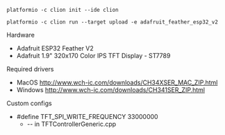 ````
platformio -c clion init --ide clion

platformio -c clion run --target upload -e adafruit_feather_esp32_v2
````

Hardware
* Adafruit ESP32 Feather V2
* Adafruit 1.9" 320x170 Color IPS TFT Display - ST7789

Required drivers

* MacOS http://www.wch-ic.com/downloads/CH34XSER_MAC_ZIP.html
* Windows http://www.wch-ic.com/downloads/CH341SER_ZIP.html

Custom configs

* #define TFT_SPI_WRITE_FREQUENCY 33000000
  * -- in TFTControllerGeneric.cpp

